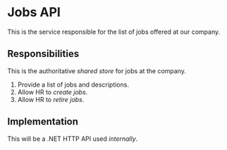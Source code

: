 # Jobs API

This is the service responsible for the list of jobs offered at our company.

## Responsibilities

This is the authoritative *shared store* for jobs at the company.

1. Provide a list of jobs and descriptions.
2. Allow HR to *create jobs*.
3. Allow HR to *retire jobs*.

## Implementation

This will be a .NET HTTP API used *internally*.

